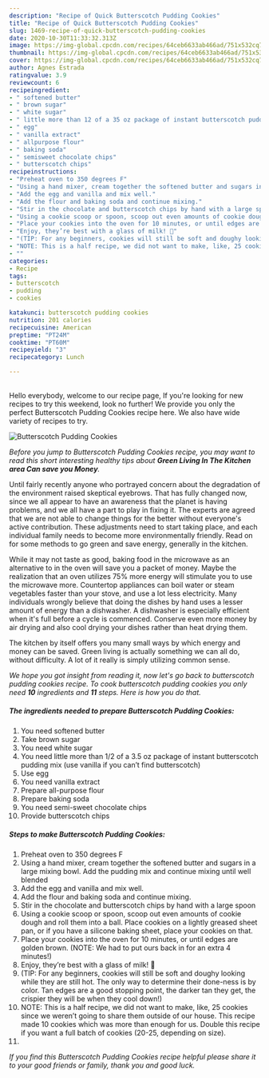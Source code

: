 ```yaml
---
description: "Recipe of Quick Butterscotch Pudding Cookies"
title: "Recipe of Quick Butterscotch Pudding Cookies"
slug: 1469-recipe-of-quick-butterscotch-pudding-cookies
date: 2020-10-30T11:33:32.313Z
image: https://img-global.cpcdn.com/recipes/64ceb6633ab466ad/751x532cq70/butterscotch-pudding-cookies-recipe-main-photo.jpg
thumbnail: https://img-global.cpcdn.com/recipes/64ceb6633ab466ad/751x532cq70/butterscotch-pudding-cookies-recipe-main-photo.jpg
cover: https://img-global.cpcdn.com/recipes/64ceb6633ab466ad/751x532cq70/butterscotch-pudding-cookies-recipe-main-photo.jpg
author: Agnes Estrada
ratingvalue: 3.9
reviewcount: 6
recipeingredient:
- " softened butter"
- " brown sugar"
- " white sugar"
- " little more than 12 of a 35 oz package of instant butterscotch pudding mix use vanilla if you cant find butterscotch"
- " egg"
- " vanilla extract"
- " allpurpose flour"
- " baking soda"
- " semisweet chocolate chips"
- " butterscotch chips"
recipeinstructions:
- "Preheat oven to 350 degrees F"
- "Using a hand mixer, cream together the softened butter and sugars in a large mixing bowl. Add the pudding mix and continue mixing until well blended"
- "Add the egg and vanilla and mix well."
- "Add the flour and baking soda and continue mixing."
- "Stir in the chocolate and butterscotch chips by hand with a large spoon"
- "Using a cookie scoop or spoon, scoop out even amounts of cookie dough and roll them into a ball. Place cookies on a lightly greased sheet pan, or if you have a silicone baking sheet, place your cookies on that."
- "Place your cookies into the oven for 10 minutes, or until edges are golden brown. (NOTE: We had to put ours back in for an extra 4 minutes!)"
- "Enjoy, they’re best with a glass of milk! 🙂"
- "(TIP: For any beginners, cookies will still be soft and doughy looking while they are still hot. The only way to determine their done-ness is by color. Tan edges are a good stopping point, the darker tan they get, the crispier they will be when they cool down!)"
- "NOTE: This is a half recipe, we did not want to make, like, 25 cookies since we weren’t going to share them outside of our house. This recipe made 10 cookies which was more than enough for us. Double this recipe if you want a full batch of cookies (20-25, depending on size)."
- ""
categories:
- Recipe
tags:
- butterscotch
- pudding
- cookies

katakunci: butterscotch pudding cookies 
nutrition: 201 calories
recipecuisine: American
preptime: "PT24M"
cooktime: "PT60M"
recipeyield: "3"
recipecategory: Lunch

---
```

<br>
Hello everybody, welcome to our recipe page, If you're looking for new recipes to try this weekend, look no further! We provide you only the perfect Butterscotch Pudding Cookies recipe here. We also have wide variety of recipes to try.
<br>


![Butterscotch Pudding Cookies](https://img-global.cpcdn.com/recipes/64ceb6633ab466ad/751x532cq70/butterscotch-pudding-cookies-recipe-main-photo.jpg)

<i>Before you jump to Butterscotch Pudding Cookies recipe, you may want to read this short interesting healthy tips about 
<strong>Green Living In The Kitchen area Can save you Money</strong>.</i>
</br>

Until fairly recently anyone who portrayed concern about the degradation of the environment raised skeptical eyebrows. That has fully changed now, since we all appear to have an awareness that the planet is having problems, and we all have a part to play in fixing it. The experts are agreed that we are not able to change things for the better without everyone's active contribution. These adjustments need to start taking place, and each individual family needs to become more environmentally friendly. Read on for some methods to go green and save energy, generally in the kitchen.

While it may not taste as good, baking food in the microwave as an alternative to in the oven will save you a packet of money. Maybe the realization that an oven utilizes 75% more energy will stimulate you to use the microwave more. Countertop appliances can boil water or steam vegetables faster than your stove, and use a lot less electricity. Many individuals wrongly believe that doing the dishes by hand uses a lesser amount of energy than a dishwasher. A dishwasher is especially efficient when it's full before a cycle is commenced. Conserve even more money by air drying and also cool drying your dishes rather than heat drying them.

The kitchen by itself offers you many small ways by which energy and money can be saved. Green living is actually something we can all do, without difficulty. A lot of it really is simply utilizing common sense.


<i>We hope you got insight from reading it, now let's go back to butterscotch pudding cookies recipe. To cook butterscotch pudding cookies you only need <strong>10</strong> ingredients and <strong>11</strong> steps. Here is how you do that.
</i>

##### The ingredients needed to prepare Butterscotch Pudding Cookies:

1. You need  softened butter
1. Take  brown sugar
1. You need  white sugar
1. You need  little more than 1/2 of a 3.5 oz package of instant butterscotch pudding mix (use vanilla if you can’t find butterscotch)
1. Use  egg
1. You need  vanilla extract
1. Prepare  all-purpose flour
1. Prepare  baking soda
1. You need  semi-sweet chocolate chips
1. Provide  butterscotch chips


##### Steps to make Butterscotch Pudding Cookies:

1. Preheat oven to 350 degrees F
1. Using a hand mixer, cream together the softened butter and sugars in a large mixing bowl. Add the pudding mix and continue mixing until well blended
1. Add the egg and vanilla and mix well.
1. Add the flour and baking soda and continue mixing.
1. Stir in the chocolate and butterscotch chips by hand with a large spoon
1. Using a cookie scoop or spoon, scoop out even amounts of cookie dough and roll them into a ball. Place cookies on a lightly greased sheet pan, or if you have a silicone baking sheet, place your cookies on that.
1. Place your cookies into the oven for 10 minutes, or until edges are golden brown. (NOTE: We had to put ours back in for an extra 4 minutes!)
1. Enjoy, they’re best with a glass of milk! 🙂
1. (TIP: For any beginners, cookies will still be soft and doughy looking while they are still hot. The only way to determine their done-ness is by color. Tan edges are a good stopping point, the darker tan they get, the crispier they will be when they cool down!)
1. NOTE: This is a half recipe, we did not want to make, like, 25 cookies since we weren’t going to share them outside of our house. This recipe made 10 cookies which was more than enough for us. Double this recipe if you want a full batch of cookies (20-25, depending on size).
1. 


<i>If you find this Butterscotch Pudding Cookies recipe helpful please share it to your good friends or family, thank you and good luck.</i>
